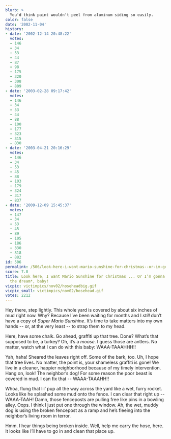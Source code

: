 ```yaml
---
blurb: >
  You'd think paint wouldn't peel from aluminum siding so easily.
color: false
date: '2002-11-04'
history:
- date: '2002-12-14 20:48:22'
  votes:
  - 146
  - 34
  - 53
  - 44
  - 87
  - 98
  - 175
  - 320
  - 308
  - 809
- date: '2003-02-28 09:17:42'
  votes:
  - 146
  - 34
  - 53
  - 44
  - 88
  - 100
  - 177
  - 323
  - 315
  - 830
- date: '2003-04-21 20:16:29'
  votes:
  - 146
  - 34
  - 53
  - 45
  - 88
  - 103
  - 179
  - 324
  - 317
  - 837
- date: '2009-12-09 15:45:37'
  votes:
  - 147
  - 34
  - 53
  - 45
  - 89
  - 105
  - 186
  - 330
  - 318
  - 882
id: 506
permalink: /506/look-here-i-want-mario-sunshine-for-christmas--or-im-gonna-start-livin-the-dream-baby/
score: 7.8
title: Look here, I want Mario Sunshine for Christmas ... Or I’m gonna start *livin’
  the dream*, baby!
vicpic: victimpics/nov02/hoseheadbig.gif
vicpic_small: victimpics/nov02/hosehead.gif
votes: 2212
---
```


Hey there, step lightly. This whole yard is covered by about six inches
of mud right now. Why? Because I’ve been waiting for months and I
*still* don’t have a copy of *Super Mario Sunshine*. It’s time to take
matters into my own hands -- or, at the very least -- to strap them to
my head.

Here, have some chalk. Go ahead, graffiti up that tree. Done? What’s
that supposed to be, a turkey? Oh, it’s a *moose*. I guess those are
antlers. No matter, watch what I can do with this baby: WAAA-TAAAHHH!!

Yah, haha! Sheared the leaves right off. Some of the bark, too. Uh, I
hope that tree lives. No matter, the point is, your shameless graffiti
is gone! We live in a cleaner, happier neighborhood because of my timely
intervention. Hang on, look! The neighbor’s dog! For some reason the
poor beast is covered in mud. I can fix that -- WAAA-TAAAHH!!

Whoa, flung that lil’ pup all the way across the yard like a wet, furry
rocket. Looks like he splashed some mud onto the fence. I can clear that
right up -- WAAA-TAAH! Damn, those fenceposts are pulling free like pins
in a bowling alley. Oops. I think I just put one through the window. Ah,
the wet, muddy dog is using the broken fencepost as a ramp and he’s
fleeing into the neighbor’s living room in terror.

Hmm. I hear things being broken inside. Well, help me carry the hose,
here. It looks like I’ll have to go in and clean that place up.